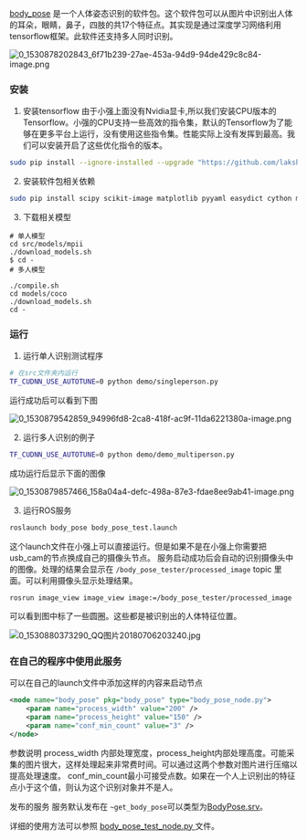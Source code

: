 [body_pose](https://github.com/BluewhaleRobot/body_pose) 是一个人体姿态识别的软件包。这个软件包可以从图片中识别出人体的耳朵，眼睛，鼻子，四肢的共17个特征点。其实现是通过深度学习网络利用tensorflow框架。此软件还支持多人同时识别。

![0_1530878202843_6f71b239-27ae-453a-94d9-94de429c8c84-image.png](https://community.bwbot.org/assets/uploads/files/1530878219879-6f71b239-27ae-453a-94d9-94de429c8c84-image-resized.png) 

### 安装
1. 安装tensorflow
由于小强上面没有Nvidia显卡,所以我们安装CPU版本的Tensorflow。小强的CPU支持一些高效的指令集，默认的Tensorflow为了能够在更多平台上运行，没有使用这些指令集。性能实际上没有发挥到最高。我们可以安装开启了这些优化指令的版本。

```bash
sudo pip install --ignore-installed --upgrade "https://github.com/lakshayg/tensorflow-build/raw/master/tensorflow-1.4.0-cp27-cp27mu-linux_x86_64.whl"
```

2. 安装软件包相关依赖

```bash
sudo pip install scipy scikit-image matplotlib pyyaml easydict cython munkres
```

3. 下载相关模型

```
# 单人模型
cd src/models/mpii
./download_models.sh
$ cd -
# 多人模型

./compile.sh
cd models/coco
./download_models.sh
cd -
```

### 运行

1. 运行单人识别测试程序

```bash
# 在src文件夹内运行
TF_CUDNN_USE_AUTOTUNE=0 python demo/singleperson.py
```

运行成功后可以看到下图

![0_1530879542859_94996fd8-2ca8-418f-ac9f-11da6221380a-image.png](https://community.bwbot.org/assets/uploads/files/1530879564082-94996fd8-2ca8-418f-ac9f-11da6221380a-image-resized.png) 

2. 运行多人识别的例子

```bash
TF_CUDNN_USE_AUTOTUNE=0 python demo/demo_multiperson.py
```

成功运行后显示下面的图像

![0_1530879857466_158a04a4-defc-498a-87e3-fdae8ee9ab41-image.png](https://community.bwbot.org/assets/uploads/files/1530879880168-158a04a4-defc-498a-87e3-fdae8ee9ab41-image-resized.png) 

3. 运行ROS服务

```bash
roslaunch body_pose body_pose_test.launch
```
这个launch文件在小强上可以直接运行。但是如果不是在小强上你需要把usb_cam的节点换成自己的摄像头节点。
服务启动成功后会自动的识别摄像头中的图像。处理的结果会显示在 `/body_pose_tester/processed_image` topic 里面。可以利用摄像头显示处理结果。

```
rosrun image_view image_view image:=/body_pose_tester/processed_image
```

可以看到图中标了一些圆圈。这些都是被识别出的人体特征位置。

 ![0_1530880373290_QQ图片20180706203240.jpg](https://community.bwbot.org/assets/uploads/files/1530880392561-qq图片20180706203240-resized.jpg) 

### 在自己的程序中使用此服务

可以在自己的launch文件中添加这样的内容来启动节点

```xml
<node name="body_pose" pkg="body_pose" type="body_pose_node.py">
    <param name="process_width" value="200" />
    <param name="process_height" value="150" />
    <param name="conf_min_count" value="3" />
</node>
```

参数说明
process_width 内部处理宽度，process_height内部处理高度。可能采集的图片很大，这样处理起来非常费时间。可以通过这两个参数对图片进行压缩以提高处理速度。
conf_min_count最小可接受点数。如果在一个人上识别出的特征点小于这个值，则认为这个识别对象并不是人。

发布的服务
服务默认发布在 `~get_body_pose`可以类型为[BodyPose.srv](https://github.com/BluewhaleRobot/body_pose/blob/master/srv/BodyPose.srv)。

详细的使用方法可以参照 [body_pose_test_node.py ](https://github.com/BluewhaleRobot/body_pose/blob/master/src/body_pose_test_node.py)文件。
